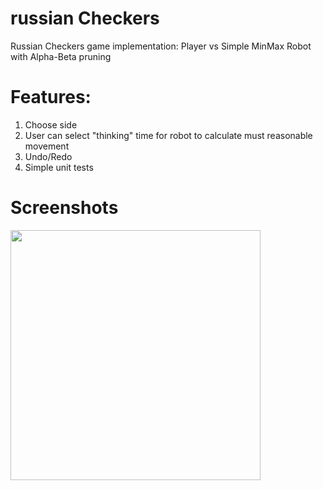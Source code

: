 # russian Checkers
Russian Checkers game implementation: Player vs Simple MinMax Robot with Alpha-Beta pruning 

# Features:
1. Choose side
2. User can select "thinking" time for robot to calculate must reasonable movement
3. Undo/Redo
4. Simple unit tests



# Screenshots

<img src="https://user-images.githubusercontent.com/3446779/68571142-5e6a5b00-0473-11ea-9b8f-2d8eb52a1565.png" height="400"></img>
